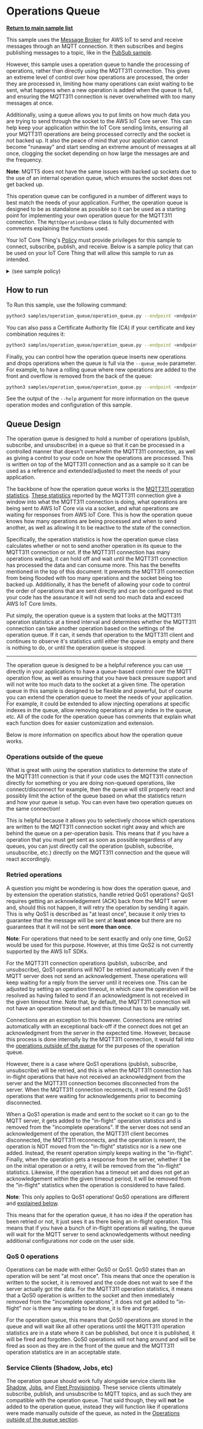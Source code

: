 # Operations Queue

[**Return to main sample list**](../README.md)

This sample uses the
[Message Broker](https://docs.aws.amazon.com/iot/latest/developerguide/iot-message-broker.html)
for AWS IoT to send and receive messages through an MQTT connection. It then subscribes and begins publishing messages to a topic, like in the [PubSub sample](../pubsub/README.md).

However, this sample uses a operation queue to handle the processing of operations, rather than directly using the MQTT311 connection. This gives an extreme level of control over how operations are processed, the order they are processed in, limiting how many operations can exist waiting to be sent, what happens when a new operation is added when the queue is full, and ensuring the MQTT311 connection is never overwhelmed with too many messages at once.

Additionally, using a queue allows you to put limits on how much data you are trying to send through the socket to the AWS IoT Core server. This can help keep your application within the IoT Core sending limits, ensuring all your MQTT311 operations are being processed correctly and the socket is not backed up. It also the peace of mind that your application cannot become "runaway" and start sending an extreme amount of messages at all once, clogging the socket depending on how large the messages are and the frequency.

**Note**: MQTT5 does not have the same issues with backed up sockets due to the use of an internal operation queue, which ensures the socket does not get backed up.

This operation queue can be configured in a number of different ways to best match the needs of your application. Further, the operation queue is designed to be as standalone as possible so it can be used as a starting point for implementing your own operation queue for the MQTT311 connection. The `MqttOperationQueue` class is fully documented with comments explaining the functions used.

Your IoT Core Thing's [Policy](https://docs.aws.amazon.com/iot/latest/developerguide/iot-policies.html) must provide privileges for this sample to connect, subscribe, publish, and receive. Below is a sample policy that can be used on your IoT Core Thing that will allow this sample to run as intended.

<details>
<summary>(see sample policy)</summary>
<pre>
{
  "Version": "2012-10-17",
  "Statement": [
    {
      "Effect": "Allow",
      "Action": [
        "iot:Publish",
        "iot:Receive"
      ],
      "Resource": [
        "arn:aws:iot:<b>region</b>:<b>account</b>:topic/test/topic/*"
      ]
    },
    {
      "Effect": "Allow",
      "Action": [
        "iot:Subscribe"
      ],
      "Resource": [
        "arn:aws:iot:<b>region</b>:<b>account</b>:topicfilter/test/topic/*"
      ]
    },
    {
      "Effect": "Allow",
      "Action": [
        "iot:Connect"
      ],
      "Resource": [
        "arn:aws:iot:<b>region</b>:<b>account</b>:client/test-*"
      ]
    }
  ]
}
</pre>

Replace with the following with the data from your AWS account:
* `<region>`: The AWS IoT Core region where you created your AWS IoT Core thing you wish to use with this sample. For example `us-east-1`.
* `<account>`: Your AWS IoT Core account ID. This is the set of numbers in the top right next to your AWS account name when using the AWS IoT Core website.

Note that in a real application, you may want to avoid the use of wildcards in your ClientID or use them selectively. Please follow best practices when working with AWS on production applications using the SDK. Also, for the purposes of this sample, please make sure your policy allows a client ID of `test-*` to connect or use `--client_id <client ID here>` to send the client ID your policy supports.

</details>

## How to run

To Run this sample, use the following command:

```sh
python3 samples/operation_queue/operation_queue.py --endpoint <endpoint> --cert <path to certificate> --key <path to private key>
```

You can also pass a Certificate Authority file (CA) if your certificate and key combination requires it:

```sh
python3 samples/operation_queue/operation_queue.py --endpoint <endpoint> --cert <path to certificate> --key <path to private key> --ca_file <path to CA file>
```

Finally, you can control how the operation queue inserts new operations and drops operations when the queue is full via the `--queue_mode` parameter. For example, to have a rolling queue where new operations are added to the front and overflow is removed from the back of the queue:

```sh
python3 samples/operation_queue/operation_queue.py --endpoint <endpoint> --cert <path to certificate> --key <path to private key> --queue_mode 1
```

See the output of the `--help` argument for more information on the queue operation modes and configuration of this sample.


## Queue Design

The operation queue is designed to hold a number of operations (publish, subscribe, and unsubscribe) in a queue so that it can be processed in a controlled manner that doesn't overwhelm the MQTT311 connection, as well as giving a control to your code on how the operations are processed. This is written on top of the MQTT311 connection and as a sample so it can be used as a reference and extended/adjusted to meet the needs of your application.

The backbone of how the operation queue works is the [MQTT311 operation statistics](https://awslabs.github.io/aws-crt-python/api/mqtt.html#awscrt.mqtt.Connection.get_stats). [These statistics](https://awslabs.github.io/aws-crt-python/api/mqtt.html#awscrt.mqtt.OperationStatisticsData) reported by the MQTT311 connection give a window into what the MQTT311 connection is doing, what operations are being sent to AWS IoT Core via via a socket, and what operations are waiting for responses from AWS IoT Core. This is how the operation queue knows how many operations are being processed and when to send another, as well as allowing it to be reactive to the state of the connection.

Specifically, the operation statistics is how the operation queue class calculates whether or not to send another operation in its queue to the MQTT311 connection or not. If the MQTT311 connection has many operations waiting, it can hold off and wait until the MQTT311 connection has processed the data and can consume more. This has the benefits mentioned in the top of this document: It prevents the MQTT311 connection from being flooded with too many operations and the socket being too backed up. Additionally, it has the benefit of allowing your code to control the order of operations that are sent directly and can be configured so that your code has the assurance it will not send too much data and exceed AWS IoT Core limits.

Put simply, the operation queue is a system that looks at the MQTT311 operation statistics at a timed interval and determines whether the MQTT311 connection can take another operation based on the settings of the operation queue. If it can, it sends that operation to the MQTT311 client and continues to observe it's statistics until either the queue is empty and there is nothing to do, or until the operation queue is stopped.

___________

The operation queue is designed to be a helpful reference you can use directly in your applications to have a queue-based control over the MQTT operation flow, as well as ensuring that you have back pressure support and will not write too much data to the socket at a given time. The operation queue in this sample is designed to be flexible and powerful, but of course you can extend the operation queue to meet the needs of your application. For example, it could be extended to allow injecting operations at specific indexes in the queue, allow removing operations at any index in the queue, etc. All of the code for the operation queue has comments that explain what each function does for easier customization and extension.

Below is more information on specifics about how the operation queue works.

### Operations outside of the queue

What is great with using the operation statistics to determine the state of the MQTT311 connection is that if your code uses the MQTT311 connection directly for something or you are doing non-queued operations, like connect/disconnect for example, then the queue will still properly react and possibly limit the action of the queue based on what the statistics return and how your queue is setup. You can even have two operation queues on the same connection!

This is helpful because it allows you to selectively choose which operations are written to the MQTT311 connection socket right away and which are behind the queue on a per-operation basis. This means that if you have a operation that you must get sent as soon as possible regardless of any queues, you can just directly call the operation (publish, subscribe, unsubscribe, etc.) directly on the MQTT311 connection and the queue will react accordingly.

### Retried operations

A question you might be wondering is how does the operation queue, and by extension the operation statistics, handle retried QoS1 operations? QoS1 requires getting an acknowledgement (ACK) back from the MQTT server and, should this not happen, it will retry the operation by sending it again. This is why QoS1 is described as "at least once", because it only tries to guarantee that the message will be sent at **least once** but there are no guarantees that it will not be sent **more than once**.

**Note**: For operations that need to be sent exactly and only one time, QoS2 would be used for this purpose. However, at this time QoS2 is not currently supported by the AWS IoT SDKs.

For the MQTT311 connection operations (publish, subscribe, and unsubscribe), QoS1 operations will NOT be retried automatically even if the MQTT server does not send an acknowledgement. These operations will keep waiting for a reply from the server until it receives one. This can be adjusted by setting an operation timeout, in which case the operation will be resolved as having failed to send if an acknowledgment is not received in the given timeout time. Note that, by default, the MQTT311 connection will not have an operation timeout set and this timeout has to be manually set.

Connections are an exception to this however. Connections are retried automatically with an exceptional back-off if the connect does not get an acknowledgment from the server in the expected time. However, because this process is done internally by the MQTT311 connection, it would fall into the [operations outside of the queue](#operations-outside-of-the-queue) for the purposes of the operation queue.

However, there is a case where QoS1 operations (publish, subscribe, unsubscribe) will be retried, and this is when the MQTT311 connection has in-flight operations that have not received an acknowledgment from the server and the MQTT311 connection becomes disconnected from the server. When the MQTT311 connection reconnects, it will resend the QoS1 operations that were waiting for acknowledgements prior to becoming disconnected.

When a QoS1 operation is made and sent to the socket so it can go to the MQTT server, it gets added to the "in-flight" operation statistics and is removed from the "incomplete operations". If the server does not send an acknowledgement of the operation, the MQTT311 client becomes disconnected, the MQTT311 reconnects, and the operation is resent, the operation is NOT moved from the "in-flight" statistics nor is a new one added. Instead, the resent operation simply keeps waiting in the "in-flight". Finally, when the operation gets a response from the server, whether it be on the initial operation or a retry, it will be removed from the "in-flight" statistics. Likewise, if the operation has a timeout set and does not get an acknowledgement within the given timeout period, it will be removed from the "in-flight" statistics when the operation is considered to have failed.

**Note**: This only applies to QoS1 operations! QoS0 operations are different and [explained below](#qos-0-operations).

This means that for the operation queue, it has no idea if the operation has been retried or not, it just sees it as there being an in-flight operation. This means that if you have a bunch of in-flight operations all waiting, the queue will wait for the MQTT server to send acknowledgements without needing additional configurations nor code on the user side.

### QoS 0 operations

Operations can be made with either QoS0 or QoS1. QoS0 states than an operation will be sent "at most once". This means that once the operation is written to the socket, it is removed and the code does not wait to see if the server actually got the data. For the MQTT311 operation statistics, it means that a QoS0 operation is written to the socket and then immediately removed from the "incomplete operations", it does not get added to "in-flight" nor is there any waiting to be done, it is fire and forget.

For the operation queue, this means that QoS0 operations are stored in the queue and will wait like all other operations until the MQTT311 operation statistics are in a state where it can be published, but once it is published, it will be fired and forgotten. QoS0 operations will not hang around and will be fired as soon as they are in the front of the queue and the MQTT311 operation statistics are in an acceptable state.

### Service Clients (Shadow, Jobs, etc)

The operation queue should work fully alongside service clients like [Shadow](../shadow/README.md), [Jobs](../jobs/README.md), and [Fleet Provisioning](../identity/README.md). These service clients ultimately subscribe, publish, and unsubscribe to MQTT topics, and as such they are compatible with the operation queue. That said though, they will **not** be added to the operation queue, instead they will function like if operations were made manually outside of the queue, as noted in the [Operations outside of the queue section](#operations-outside-of-the-queue).
